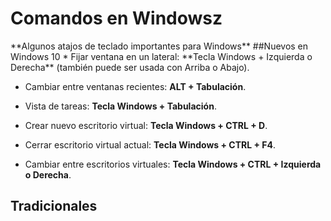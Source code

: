 <h1>Comandos en Windowsz</h1>
**Algunos atajos de teclado importantes para Windows**
##Nuevos en Windows 10
* Fijar ventana en un lateral: **Tecla Windows + Izquierda o Derecha** (también puede ser usada con Arriba o Abajo).

* Cambiar entre ventanas recientes: **ALT + Tabulación**.

* Vista de tareas: **Tecla Windows + Tabulación**.

* Crear nuevo escritorio virtual: **Tecla Windows + CTRL + D**.

* Cerrar escritorio virtual actual: **Tecla Windows + CTRL + F4**.

* Cambiar entre escritorios virtuales: **Tecla Windows + CTRL + Izquierda o Derecha**.
## Tradicionales
